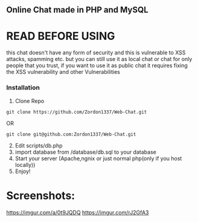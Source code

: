 ## Online Chat made in PHP and MySQL

# READ BEFORE USING
this chat doesn't have any form of security
and this is vulnerable to XSS attacks, spamming etc.
but you can still use it as local chat or chat for only people that you trust,
if you want to use it as public chat it requires fixing the XSS vulnerability and other Vulnerabilities
### Installation

1. Clone Repo
```
git clone https://github.com/Zordon1337/Web-Chat.git
```
OR
```
git clone git@github.com:Zordon1337/Web-Chat.git
```
2. Edit scripts/db.php
3. import database from /database/db.sql to your database
4. Start your server (Apache,ngnix or just normal php(only if you host locally))
5. Enjoy!

# Screenshots: 
https://imgur.com/a/0t9JQDQ
https://imgur.com/rJ2GfA3

